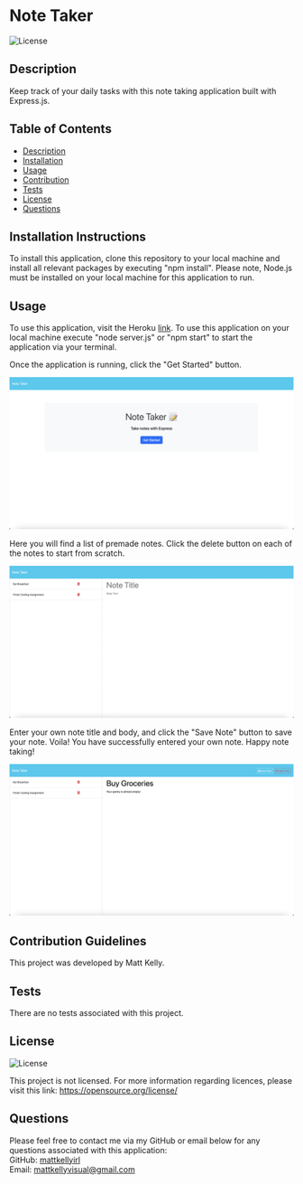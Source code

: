 # Note Taker

![License](https://img.shields.io/badge/license-none-lightgrey.svg)

## Description
Keep track of your daily tasks with this note taking application built with Express.js.

## Table of Contents
- [Description](#description)
- [Installation](#installation)
- [Usage](#usage)
- [Contribution](#contribution)
- [Tests](#tests)
- [License](#license)
- [Questions](#questions)

## Installation Instructions
To install this application, clone this repository to your local machine and install all relevant packages by executing "npm install". Please note, Node.js must be installed on your local machine for this application to run. 

## Usage
To use this application, visit the Heroku [link](https://note-taker-matt-kelly-3d734cb4b9bf.herokuapp.com/). To use this application on your local machine execute "node server.js" or "npm start" to start the application via your terminal. 

Once the application is running, click the "Get Started" button.

<img src ="./assets/screenshots/scrn1.png"></img>

Here you will find a list of premade notes. Click the delete button on each of the notes to start from scratch. 

<img src ="./assets/screenshots/scrn2.png"></img>

Enter your own note title and body, and click the "Save Note" button to save your note. Voila! You have successfully entered your own note. Happy note taking!

<img src ="./assets/screenshots/scrn3.png"></img>

## Contribution Guidelines
This project was developed by Matt Kelly.

## Tests
There are no tests associated with this project. 

## License
![License](https://img.shields.io/badge/license-none-lightgrey.svg)

This project is not licensed. For more information regarding licences, please visit this link: https://opensource.org/license/

## Questions
Please feel free to contact me via my GitHub or email below for any questions associated with this application:  
GitHub: [mattkellyirl](https://github.com/mattkellyirl)  
Email: mattkellyvisual@gmail.com
